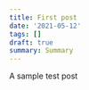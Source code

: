 ```yaml
---
title: First post
date: '2021-05-12'
tags: []
draft: true
summary: Summary
---
```


A sample test post
